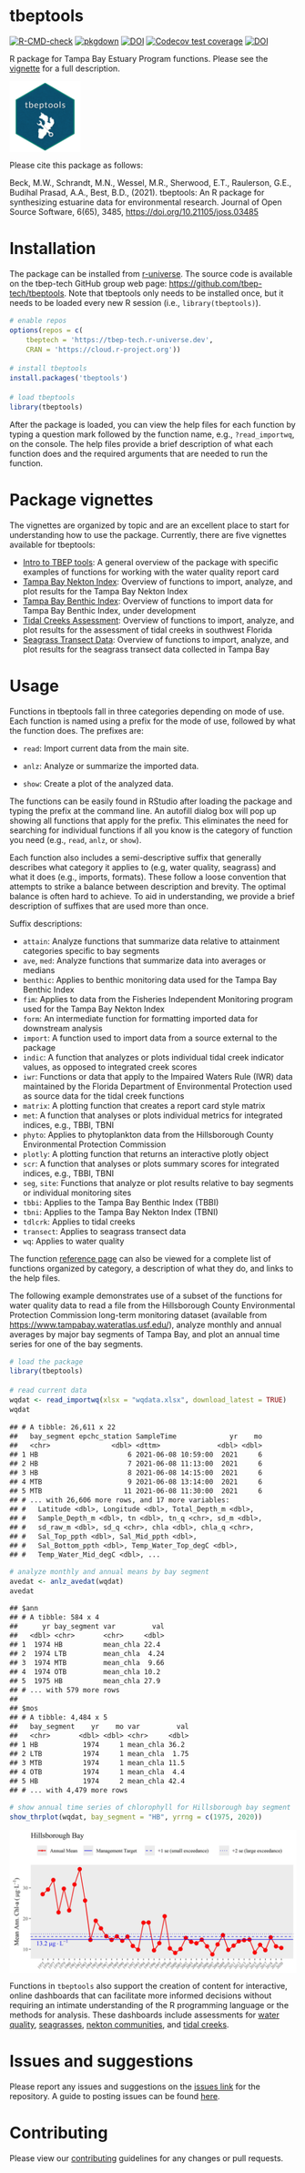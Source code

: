 
# tbeptools

[![R-CMD-check](https://github.com/tbep-tech/tbeptools/workflows/R-CMD-check/badge.svg)](https://github.com/tbep-tech/tbeptools/actions)
[![pkgdown](https://github.com/tbep-tech/tbeptools/workflows/pkgdown/badge.svg)](https://github.com/tbep-tech/tbeptools/actions)
[![DOI](https://joss.theoj.org/papers/10.21105/joss.03485/status.svg)](https://doi.org/10.21105/joss.03485)
[![Codecov test coverage](https://codecov.io/gh/tbep-tech/tbeptools/branch/master/graph/badge.svg)](https://codecov.io/gh/tbep-tech/tbeptools?branch=master)
[![DOI](https://zenodo.org/badge/184627857.svg)](https://zenodo.org/badge/latestdoi/184627857)

R package for Tampa Bay Estuary Program functions. Please see the [vignette](https://tbep-tech.github.io/tbeptools/articles/intro.html) for a full description.

<img src="man/figures/logo.png" align="center" width="125"/>

Please cite this package as follows: 

Beck, M.W., Schrandt, M.N., Wessel, M.R., Sherwood, E.T., Raulerson, G.E., Budihal Prasad, A.A., Best, B.D., (2021). tbeptools: An R package for synthesizing estuarine data for environmental research. Journal of Open Source Software, 6(65), 3485, https://doi.org/10.21105/joss.03485

# Installation

The package can be installed from [r-universe](https://tbep-tech.r-universe.dev).  The source code is available on the tbep-tech GitHub group web page: <https://github.com/tbep-tech/tbeptools>.  Note that tbeptools only needs to be installed once, but it needs to be loaded every new R session (i.e., `library(tbeptools)`).

```r
# enable repos
options(repos = c(
    tbeptech = 'https://tbep-tech.r-universe.dev',
    CRAN = 'https://cloud.r-project.org'))

# install tbeptools
install.packages('tbeptools')

# load tbeptools
library(tbeptools)
```

After the package is loaded, you can view the help files for each function by typing a question mark followed by the function name, e.g., `?read_importwq`, on the console.  The help files provide a brief description of what each function does and the required arguments that are needed to run the function.

# Package vignettes

The vignettes are organized by topic and are an excellent place to start for understanding how to use the package. Currently, there are five vignettes available for tbeptools:

* [Intro to TBEP tools](https://tbep-tech.github.io/tbeptools/articles/intro.html): A general overview of the package with specific examples of functions for working with the water quality report card
* [Tampa Bay Nekton Index](https://tbep-tech.github.io/tbeptools/articles/tbni.html): Overview of functions to import, analyze, and plot results for the Tampa Bay Nekton Index
* [Tampa Bay Benthic Index](https://tbep-tech.github.io/tbeptools/articles/tbbi.html): Overview of functions to import data for Tampa Bay Benthic Index, under development
* [Tidal Creeks Assessment](https://tbep-tech.github.io/tbeptools/articles/tidalcreeks.html): Overview of functions to import, analyze, and plot results for the assessment of tidal creeks in southwest Florida
* [Seagrass Transect Data](https://tbep-tech.github.io/tbeptools/articles/seagrasstransect.html): Overview of functions to import, analyze, and plot results for the seagrass transect data collected in Tampa Bay

# Usage

Functions in tbeptools fall in three categories depending on mode of use.  Each function is named using a prefix for the mode of use, followed by what the function does. The prefixes are:

* `read`: Import current data from the main site.

* `anlz`: Analyze or summarize the imported data. 

* `show`: Create a plot of the analyzed data.

The functions can be easily found in RStudio after loading the package and typing the prefix at the command line.  An autofill dialog box will pop up showing all functions that apply for the prefix. This eliminates the need for searching for individual functions if all you know is the category of function you need (e.g., `read`, `anlz`, or `show`).

Each function also includes a semi-descriptive suffix that generally describes what category it applies to (e.g, water quality, seagrass) and what it does (e.g., imports, formats).  These follow a loose convention that attempts to strike a balance between description and brevity.  The optimal balance is often hard to achieve.  To aid in understanding, we provide a brief description of suffixes that are used more than once.  

Suffix descriptions:

* `attain`: Analyze functions that summarize data relative to attainment categories specific to bay segments
* `ave`, `med`: Analyze functions that summarize data into averages or medians
* `benthic`: Applies to benthic monitoring data used for the Tampa Bay Benthic Index
* `fim`: Applies to data from the Fisheries Independent Monitoring program used for the Tampa Bay Nekton Index
* `form`: An intermediate function for formatting imported data for downstream analysis
* `import`: A function used to import data from a source external to the package
* `indic`: A function that analyzes or plots individual tidal creek indicator values, as opposed to integrated creek scores
* `iwr`: Functions or data that apply to the Impaired Waters Rule (IWR) data maintained by the Florida Department of Environmental Protection used as source data for the tidal creek functions
* `matrix`: A plotting function that creates a report card style matrix
* `met`: A function that analyses or plots individual metrics for integrated indices, e.g., TBBI, TBNI
* `phyto`: Applies to phytoplankton data from the Hillsborough County Environmental Protection Commission
* `plotly`: A plotting function that returns an interactive plotly object
* `scr`: A function that analyses or plots summary scores for integrated indices, e.g., TBBI, TBNI
* `seg`, `site`: Functions that analyze or plot results relative to bay segments or individual monitoring sites 
* `tbbi`: Applies to the Tampa Bay Benthic Index (TBBI)
* `tbni`: Applies to the Tampa Bay Nekton Index (TBNI)
* `tdlcrk`: Applies to tidal creeks
* `transect`: Applies to seagrass transect data
* `wq`: Applies to water quality

The function [reference page](https://tbep-tech.github.io/tbeptools/reference/index.html) can also be viewed for a complete list of functions organized by category, a description of what they do, and links to the help files. 

The following example demonstrates use of a subset of the functions for water quality data to read a file from the Hillsborough County Environmental Protection Commission long-term monitoring dataset (available from <https://www.tampabay.wateratlas.usf.edu/>), analyze monthly and annual averages by major bay segments of Tampa Bay, and plot an annual time series for one of the bay segments.

```r
# load the package
library(tbeptools)

# read current data
wqdat <- read_importwq(xlsx = "wqdata.xlsx", download_latest = TRUE)
wqdat
```

```
## # A tibble: 26,611 x 22
##   bay_segment epchc_station SampleTime             yr    mo
##   <chr>               <dbl> <dttm>              <dbl> <dbl>
## 1 HB                      6 2021-06-08 10:59:00  2021     6
## 2 HB                      7 2021-06-08 11:13:00  2021     6
## 3 HB                      8 2021-06-08 14:15:00  2021     6
## 4 MTB                     9 2021-06-08 13:14:00  2021     6
## 5 MTB                    11 2021-06-08 11:30:00  2021     6
## # ... with 26,606 more rows, and 17 more variables:
## #   Latitude <dbl>, Longitude <dbl>, Total_Depth_m <dbl>,
## #   Sample_Depth_m <dbl>, tn <dbl>, tn_q <chr>, sd_m <dbl>,
## #   sd_raw_m <dbl>, sd_q <chr>, chla <dbl>, chla_q <chr>,
## #   Sal_Top_ppth <dbl>, Sal_Mid_ppth <dbl>,
## #   Sal_Bottom_ppth <dbl>, Temp_Water_Top_degC <dbl>,
## #   Temp_Water_Mid_degC <dbl>, ...
```

```r
# analyze monthly and annual means by bay segment
avedat <- anlz_avedat(wqdat)
avedat
```

```
## $ann
## # A tibble: 584 x 4
##      yr bay_segment var         val
##   <dbl> <chr>       <chr>     <dbl>
## 1  1974 HB          mean_chla 22.4 
## 2  1974 LTB         mean_chla  4.24
## 3  1974 MTB         mean_chla  9.66
## 4  1974 OTB         mean_chla 10.2 
## 5  1975 HB          mean_chla 27.9 
## # ... with 579 more rows
## 
## $mos
## # A tibble: 4,484 x 5
##   bay_segment    yr    mo var         val
##   <chr>       <dbl> <dbl> <chr>     <dbl>
## 1 HB           1974     1 mean_chla 36.2 
## 2 LTB          1974     1 mean_chla  1.75
## 3 MTB          1974     1 mean_chla 11.5 
## 4 OTB          1974     1 mean_chla  4.4 
## 5 HB           1974     2 mean_chla 42.4 
## # ... with 4,479 more rows
```

```r
# show annual time series of chlorophyll for Hillsborough bay segment
show_thrplot(wqdat, bay_segment = "HB", yrrng = c(1975, 2020))
```

<img src="man/figures/thrplotex-1.jpeg" align="center"/>

Functions in `tbeptools` also support the creation of content for interactive, online dashboards that can facilitate more informed decisions without requiring an intimate understanding of the R programming language or the methods for analysis.  These dashboards include assessments for [water quality](https://shiny.tbeptech.org/wq-dash/), [seagrasses](https://shiny.tbep.org/seagrasstransect-dash/), [nekton communities](http://shiny.tbeptech.org/nekton-dash), and [tidal creeks](https://shiny.tbep.org/tidalcreek-dash/).

# Issues and suggestions

Please report any issues and suggestions on the [issues link](https://github.com/tbep-tech/tbeptools/issues) for the repository.  A guide to posting issues can be found [here](.github/ISSUE_TEMPLATE.md).

# Contributing

Please view our [contributing](.github/CONTRIBUTING.md) guidelines for any changes or pull requests.
